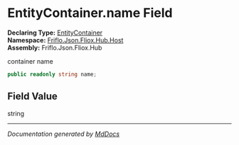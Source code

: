 ﻿<!--  
  <auto-generated>   
    The contents of this file were generated by a tool.  
    Changes to this file may be list if the file is regenerated  
  </auto-generated>   
-->

# EntityContainer.name Field

**Declaring Type:** [EntityContainer](../index.md)  
**Namespace:** [Friflo.Json.Fliox.Hub.Host](../../index.md)  
**Assembly:** Friflo.Json.Fliox.Hub

 container name 

```csharp
public readonly string name;
```

## Field Value

string

___

*Documentation generated by [MdDocs](https://github.com/ap0llo/mddocs)*
